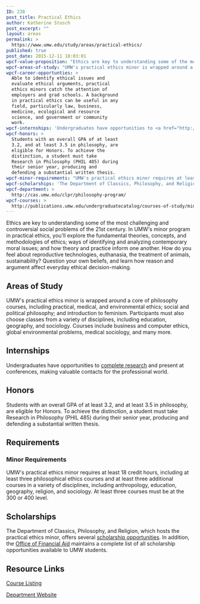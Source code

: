 ```yaml
---
ID: 238
post_title: Practical Ethics
author: Katherine Stosch
post_excerpt: ""
layout: areas
permalink: >
  https://www.umw.edu/study/areas/practical-ethics/
published: true
post_date: 2015-12-11 18:03:01
wpcf-value-proposition: "Ethics are key to understanding some of the most challenging and controversial social problems of the 21st century. In UMW's minor program in practical ethics, you'll explore the fundamental theories, concepts, and methodologies of ethics; ways of identifying and analyzing contemporary moral issues; and how theory and practice inform one another. How do you feel about reproductive technologies, euthanasia, the treatment of animals, sustainability? Question your own beliefs, and learn how reason and argument affect everyday ethical decision-making."
wpcf-areas-of-study: "UMW's practical ethics minor is wrapped around a core of philosophy courses, including practical, medical, and environmental ethics; social and political philosophy; and introduction to feminism. Participants must also choose classes from a variety of disciplines, including education, geography, and sociology. Courses include business and computer ethics, global environmental problems, medical sociology, and many more."
wpcf-career-opportunties: >
  Able to identify ethical issues and
  evaluate ethical arguments, practical
  ethics minors catch the attention of
  employers and grad schools. A background
  in practical ethics can be useful in any
  field, particularly law, business,
  medicine, ecological and resource
  science, and government or community
  work.
wpcf-internships: 'Undergraduates have opportunities to <a href="http://cas.umw.edu/clpr/undergraduate-research">complete research</a> and present at conferences, making valuable contacts for the professional world.'
wpcf-honors: >
  Students with an overall GPA of at least
  3.2, and at least 3.5 in philosophy, are
  eligible for Honors. To achieve the
  distinction, a student must take
  Research in Philosophy (PHIL 485) during
  their senior year, producing and
  defending a substantial written thesis.
wpcf-minor-requirements: "UMW's practical ethics minor requires at least 18 credit hours, including at least three philosophical ethics courses and at least three additional courses in a variety of disciplines, including anthropology, education, geography, religion, and sociology. At least three courses must be at the 300 or 400 level."
wpcf-scholarships: 'The Department of Classics, Philosophy, and Religion, which hosts the practical ethics minor, offers several <a href="http://cas.umw.edu/clpr/undergraduate-scholarships-and-awards/">scholarship opportunities</a>. In addition, the <a href="http://adminfinance.umw.edu/financialaid/scholarship-information/">Office of Financial Aid</a> maintains a complete list of all scholarship opportunities available to UMW students.'
wpcf-department: >
  http://cas.umw.edu/clpr/philosophy-program/
wpcf-courses: >
  http://publications.umw.edu/undergraduatecatalog/courses-of-study/minors/practical-ethics/
---
```


<!-- Types Custom Fields: -->

<!-- value-proposition -->
Ethics are key to understanding some of the most challenging and controversial social problems of the 21st century. In UMW's minor program in practical ethics, you'll explore the fundamental theories, concepts, and methodologies of ethics; ways of identifying and analyzing contemporary moral issues; and how theory and practice inform one another. How do you feel about reproductive technologies, euthanasia, the treatment of animals, sustainability? Question your own beliefs, and learn how reason and argument affect everyday ethical decision-making.
<!-- End value-proposition -->

<!-- areas-of-study -->
<h2>Areas of Study</h2>UMW's practical ethics minor is wrapped around a core of philosophy courses, including practical, medical, and environmental ethics; social and political philosophy; and introduction to feminism. Participants must also choose classes from a variety of disciplines, including education, geography, and sociology. Courses include business and computer ethics, global environmental problems, medical sociology, and many more.
<!-- End areas-of-study -->

<!-- internships -->
<h2>Internships</h2>Undergraduates have opportunities to <a href="http://cas.umw.edu/clpr/undergraduate-research">complete research</a> and present at conferences, making valuable contacts for the professional world.
<!-- End internships -->

<!-- honors -->
<h2>Honors</h2>Students with an overall GPA of at least 3.2, and at least 3.5 in philosophy, are eligible for Honors. To achieve the distinction, a student must take Research in Philosophy (PHIL 485) during their senior year, producing and defending a substantial written thesis.
<!-- End honors -->

<!-- requirements -->
<h2>Requirements</h2>
<!-- minor-requirements -->
<h3>Minor Requirements</h3>UMW's practical ethics minor requires at least 18 credit hours, including at least three philosophical ethics courses and at least three additional courses in a variety of disciplines, including anthropology, education, geography, religion, and sociology. At least three courses must be at the 300 or 400 level.
<!-- End minor-requirements -->

<!-- End requirements -->

<!-- scholarships -->
<h2>Scholarships</h2>The Department of Classics, Philosophy, and Religion, which hosts the practical ethics minor, offers several <a href="http://cas.umw.edu/clpr/undergraduate-scholarships-and-awards/">scholarship opportunities</a>. In addition, the <a href="http://adminfinance.umw.edu/financialaid/scholarship-information/">Office of Financial Aid</a> maintains a complete list of all scholarship opportunities available to UMW students.
<!-- End scholarships -->

<!-- resource-links -->
<h2>Resource Links</h2>
<!-- courses -->
<a href="http://publications.umw.edu/undergraduatecatalog/courses-of-study/minors/practical-ethics/" class="button">Course Listing</a>
<!-- End courses -->

<!-- department -->
<a href="http://cas.umw.edu/clpr/philosophy-program/" class="button">Department Website</a>
<!-- End department -->

<!-- End resource-links -->

<!-- End Types Custom Fields -->